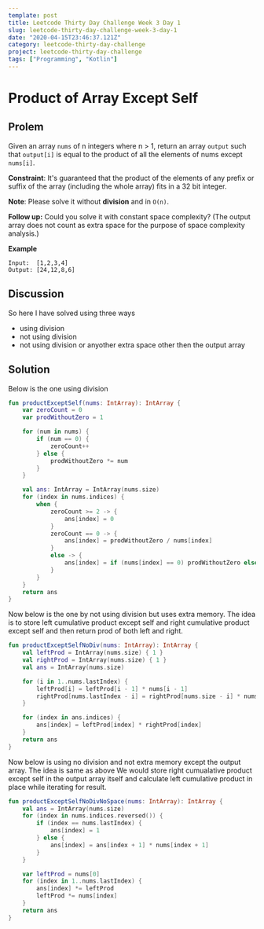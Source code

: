 ```yaml
---
template: post
title: Leetcode Thirty Day Challenge Week 3 Day 1
slug: leetcode-thirty-day-challenge-week-3-day-1
date: "2020-04-15T23:46:37.121Z"
category: leetcode-thirty-day-challenge
project: leetcode-thirty-day-challenge
tags: ["Programming", "Kotlin"]
---
```


# Product of Array Except Self

## Prolem
Given an array `nums` of n integers where n > 1,  return an array `output` such that `output[i]` is equal to the product of all the elements of nums except `nums[i]`.

**Constraint**: It's guaranteed that the product of the elements of any prefix or suffix of the array (including the whole array) fits in a 32 bit integer.

**Note**: Please solve it without **division** and in `O(n)`.

**Follow up:**
Could you solve it with constant space complexity? (The output array does not count as extra space for the purpose of space complexity analysis.)

__Example__
```
Input:  [1,2,3,4]
Output: [24,12,8,6]
```

## Discussion
So here I have solved using three ways
- using division
- not using division
- not using division or anyother extra space other then the output array

## Solution
Below is the one using division
```kotlin
fun productExceptSelf(nums: IntArray): IntArray {
    var zeroCount = 0
    var prodWithoutZero = 1

    for (num in nums) {
        if (num == 0) {
            zeroCount++
        } else {
            prodWithoutZero *= num
        }
    }

    val ans: IntArray = IntArray(nums.size)
    for (index in nums.indices) {
        when {
            zeroCount >= 2 -> {
                ans[index] = 0
            }
            zeroCount == 0 -> {
                ans[index] = prodWithoutZero / nums[index]
            }
            else -> {
                ans[index] = if (nums[index] == 0) prodWithoutZero else 0
            }
        }
    }
    return ans
}
```

Now below is the one by not using division but uses extra memory. The idea is to store left cumulative product except self and right 
cumulative product except self and then return prod of both left and right.

```kotlin
fun productExceptSelfNoDiv(nums: IntArray): IntArray {
    val leftProd = IntArray(nums.size) { 1 }
    val rightProd = IntArray(nums.size) { 1 }
    val ans = IntArray(nums.size)

    for (i in 1..nums.lastIndex) {
        leftProd[i] = leftProd[i - 1] * nums[i - 1]
        rightProd[nums.lastIndex - i] = rightProd[nums.size - i] * nums[nums.size - i]
    }

    for (index in ans.indices) {
        ans[index] = leftProd[index] * rightProd[index]
    }
    return ans
}
```


Now below is using no division and not extra memory except the output array. The idea is same as above
We would store right cumualative product except self in the output array itself and calculate left cumulative product
in place while iterating for result.

```kotlin
fun productExceptSelfNoDivNoSpace(nums: IntArray): IntArray {
    val ans = IntArray(nums.size)
    for (index in nums.indices.reversed()) {
        if (index == nums.lastIndex) {
            ans[index] = 1
        } else {
            ans[index] = ans[index + 1] * nums[index + 1]
        }
    }

    var leftProd = nums[0]
    for (index in 1..nums.lastIndex) {
        ans[index] *= leftProd
        leftProd *= nums[index]
    }
    return ans
}
```